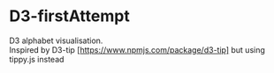 # D3-firstAttempt
D3 alphabet visualisation.<br/>
Inspired by D3-tip [https://www.npmjs.com/package/d3-tip] but using tippy.js instead
